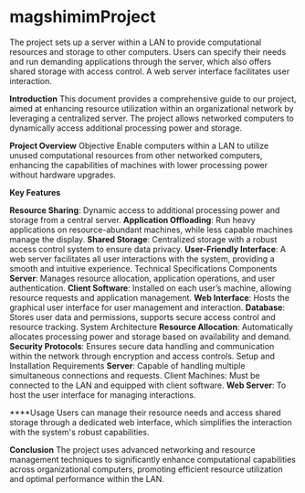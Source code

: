 # magshimimProject
The project sets up a server within a LAN to provide computational resources and storage to other computers. Users can specify their needs and run demanding applications through the server, which also offers shared storage with access control. A web server interface facilitates user interaction.

**Introduction**
This document provides a comprehensive guide to our project, aimed at enhancing resource utilization within an organizational network by leveraging a centralized server. The project allows networked computers to dynamically access additional processing power and storage.

**Project Overview**
Objective
Enable computers within a LAN to utilize unused computational resources from other networked computers, enhancing the capabilities of machines with lower processing power without hardware upgrades.

**Key Features**

**Resource Sharing**: Dynamic access to additional processing power and storage from a central server.
**Application Offloading**: Run heavy applications on resource-abundant machines, while less capable machines manage the display.
**Shared Storage**: Centralized storage with a robust access control system to ensure data privacy.
**User-Friendly Interface**: A web server facilitates all user interactions with the system, providing a smooth and intuitive experience.
Technical Specifications
Components
**Server**: Manages resource allocation, application operations, and user authentication.
**Client Software**: Installed on each user’s machine, allowing resource requests and application management.
**Web Interface**: Hosts the graphical user interface for user management and interaction.
**Database**: Stores user data and permissions, supports secure access control and resource tracking.
System Architecture
**Resource Allocation**: Automatically allocates processing power and storage based on availability and demand.
**Security Protocols**: Ensures secure data handling and communication within the network through encryption and access controls.
Setup and Installation
Requirements
**Server**: Capable of handling multiple simultaneous connections and requests.
Client Machines: Must be connected to the LAN and equipped with client software.
**Web Server**: To host the user interface for managing interactions.

****Usage
Users can manage their resource needs and access shared storage through a dedicated web interface, which simplifies the interaction with the system's robust capabilities.

**Conclusion**
The project uses advanced networking and resource management techniques to significantly enhance computational capabilities across organizational computers, promoting efficient resource utilization and optimal performance within the LAN.
